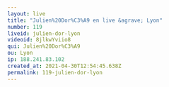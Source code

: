 ```yaml
---
layout: live
title: "Julien%20Dor%C3%A9 en live &agrave; Lyon"
number: 119
liveid: julien-dor-lyon
videoid: 8jlkwYviio8
qui: Julien%20Dor%C3%A9
ou: Lyon
ip: 188.241.83.102
created_at: 2021-04-30T12:54:45.638Z
permalink: 119-julien-dor-lyon
---
```

